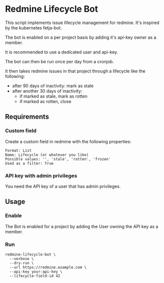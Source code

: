 # Redmine Lifecycle Bot

This script implements issue lifecycle management for redmine.
It's inspired by the kubernetes fetja-bot.

The bot is enabled on a per project basis by adding it's api-key owner
as a member.

It is recommended to use a dedicated user and api-key.

The bot can then be run once per day from a cronjob.

It then takes redmine issues in that project through a lifecycle like the following:

- after 90 days of inactivity: mark as stale
- after another 30 days of inactivity:
   - if marked as stale, mark as rotten
   - if marked as rotten, close


## Requirements

### Custom field

Create a custom field in redmine with the following properties:

```
Format: List
Name: Lifecycle (or whatever you like)
Possible values: '', 'stale', 'rotten', 'frozen'
Used as a filter: True
```

### API key with admin privileges

You need the API key of a user that has admin privileges.



## Usage

### Enable

The Bot is enabled for a project by adding the User owning the API key
as a member.


### Run

```
redmine-lifecycle-bot \
  --verbose \
  --dry-run \
  --url https://redmine.example.com \
  --api-key your-api-key \
  --lifecycle-field-id 42
```


